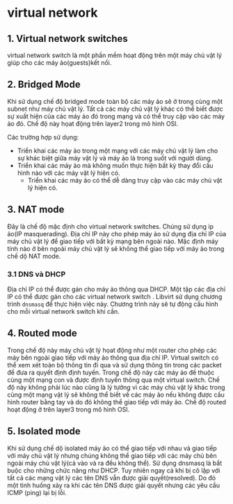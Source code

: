 # virtual network

## 1. Virtual network switches

 virtual network switch là một phần mềm hoạt động trên một máy chủ vật lý giúp cho các máy ảo(guests)kết nối.

## 2. Bridged Mode

Khi sử dụng chế độ bridged mode toàn bộ các máy ảo sẽ ở trong cùng một subnet như máy chủ vật lý. Tất cả các máy chủ vật lý khác có thể  biết được sự xuất hiện của các máy ảo đó trong mạng và có thể truy cập vào các máy ảo đó. Chế độ này họat động trên layer2 trong mô hình OSI.

Các trường hợp sử dụng:
- Triển khai các máy ảo trong một mạng với các máy chủ vật lý làm cho sự khác biệt giữa máy vật lý và máy ảo là trong suốt với người dùng.
- Triển khai các máy ảo mà không muốn thực hiện bất kỳ thay đổi cấu hình nào với các máy vật lý hiện có.
  - Triển khai các máy ảo có thể dễ dàng truy cập vào các máy chú vật lý hiện có.
## 3. NAT mode

Đây là chế độ mặc định cho virtual network switches. Chúng sử dụng ip ảo(IP masquerading). Địa chỉ IP này cho phép máy ảo sử dụng địa chỉ IP của máy chủ vật lý để giao tiếp với bất kỳ mạng bên ngoài nào. Mặc định máy tính nào ở bên ngoài máy chủ vật lý sẽ không thể giao tiếp với máy ảo trong chế dộ NAT mode.

### 3.1 DNS và DHCP

Địa chỉ IP có thể được gán cho máy ảo thông qua DHCP. Một tập các địa chỉ IP có thể được gán cho các virtual network switch . Libvirt sử dụng chương trình `dnsmasq` để thực hiện việc này. Chương trình này sẽ tự động cấu hình cho mỗi virtual network switch khi cần.

## 4. Routed mode

Trong chế độ này máy chủ vật lý họat động như một router cho phép các máy bên ngoài giao tiếp với máy ảo thông qua địa chỉ IP. Virtual switch có thể xem xét toàn bộ thông tin đi qua và sử dụng thông tin trong các packet để đưa ra quyết định định tuyến. Trong chế độ này các máy ảo đề thuộc cùng một mạng con và được định tuyến thông qua một virtual switch. Chế độ này không phải lúc nào cũng là lý tưởng vì các máy chủ vật lý khác trong cùng một mạng vật lý sẽ không thể biết về các máy ảo nếu không được cấu hình router bằng tay và do đó không thể giao tiếp với máy ảo. Chế độ routed hoạt động ở trên layer3 trong mô hình OSI.



## 5. Isolated mode

Khi sử dụng chế dộ isolated máy ảo có thể giao tiếp với nhau và giao tiếp với máy chủ vật lý nhưng chúng không thể giao tiếp với các máy chủ bên ngoài máy chủ vật lý(cả vào và ra đều không thể). Sử dụng dnsmasq là bắt buộc cho những chức năng như DHCP. Tuy nhiên ngay cả khi bị cô lập với tất cả các mạng vật lý các tên DNS vẫn được giải quyết(resolved). Do đó một tình huống xảy ra khi các tên DNS được giải quyết nhưng các yêu cầu ICMP (ping) lại bị lỗi.
